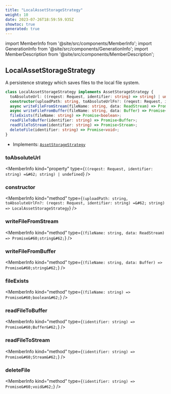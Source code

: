 ```yaml
---
title: "LocalAssetStorageStrategy"
weight: 10
date: 2023-07-26T18:59:59.935Z
showtoc: true
generated: true
---
```

<!-- This file was generated from the Vendure source. Do not modify. Instead, re-run the "docs:build" script -->
import MemberInfo from '@site/src/components/MemberInfo';
import GenerationInfo from '@site/src/components/GenerationInfo';
import MemberDescription from '@site/src/components/MemberDescription';


## LocalAssetStorageStrategy

<GenerationInfo sourceFile="packages/asset-server-plugin/src/local-asset-storage-strategy.ts" sourceLine="15" packageName="@vendure/asset-server-plugin" />

A persistence strategy which saves files to the local file system.

```ts title="Signature"
class LocalAssetStorageStrategy implements AssetStorageStrategy {
  toAbsoluteUrl: ((reqest: Request, identifier: string) => string) | undefined;
  constructor(uploadPath: string, toAbsoluteUrlFn?: (reqest: Request, identifier: string) => string)
  async writeFileFromStream(fileName: string, data: ReadStream) => Promise<string>;
  async writeFileFromBuffer(fileName: string, data: Buffer) => Promise<string>;
  fileExists(fileName: string) => Promise<boolean>;
  readFileToBuffer(identifier: string) => Promise<Buffer>;
  readFileToStream(identifier: string) => Promise<Stream>;
  deleteFile(identifier: string) => Promise<void>;
}
```
* Implements: <code><a href='/reference/typescript-api/assets/asset-storage-strategy#assetstoragestrategy'>AssetStorageStrategy</a></code>



<div className="members-wrapper">

### toAbsoluteUrl

<MemberInfo kind="property" type={`((reqest: Request, identifier: string) =&#62; string) | undefined`}   />


### constructor

<MemberInfo kind="method" type={`(uploadPath: string, toAbsoluteUrlFn?: (reqest: Request, identifier: string) =&#62; string) => LocalAssetStorageStrategy`}   />


### writeFileFromStream

<MemberInfo kind="method" type={`(fileName: string, data: ReadStream) => Promise&#60;string&#62;`}   />


### writeFileFromBuffer

<MemberInfo kind="method" type={`(fileName: string, data: Buffer) => Promise&#60;string&#62;`}   />


### fileExists

<MemberInfo kind="method" type={`(fileName: string) => Promise&#60;boolean&#62;`}   />


### readFileToBuffer

<MemberInfo kind="method" type={`(identifier: string) => Promise&#60;Buffer&#62;`}   />


### readFileToStream

<MemberInfo kind="method" type={`(identifier: string) => Promise&#60;Stream&#62;`}   />


### deleteFile

<MemberInfo kind="method" type={`(identifier: string) => Promise&#60;void&#62;`}   />




</div>
